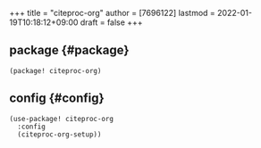 +++
title = "citeproc-org"
author = [7696122]
lastmod = 2022-01-19T10:18:12+09:00
draft = false
+++

## package {#package}

```elisp
(package! citeproc-org)
```


## config {#config}

```elisp
(use-package! citeproc-org
  :config
  (citeproc-org-setup))
```
